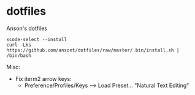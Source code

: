 # dotfiles
Anson's dotfiles
```
xcode-select --install
curl -Lks https://github.com/ansont/dotfiles/raw/master/.bin/install.sh | /bin/bash
```

Misc:

- Fix iterm2 arrow keys:
  - Preference/Profiles/Keys --> Load Preset... "Natural Text Editing"